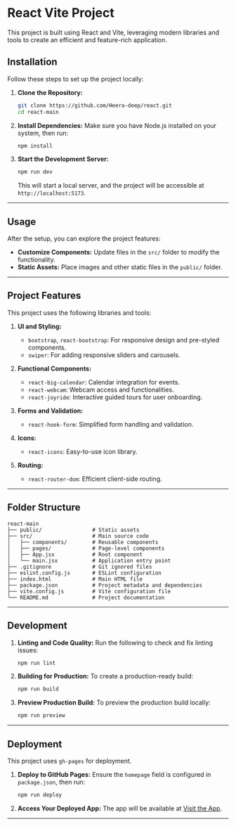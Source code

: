 # React Vite Project

This project is built using React and Vite, leveraging modern libraries and tools to create an efficient and feature-rich application.


## **Installation**

Follow these steps to set up the project locally:

1. **Clone the Repository:**
   ```bash
   git clone https://github.com/Heera-deep/react.git
   cd react-main
   ```

2. **Install Dependencies:**
   Make sure you have Node.js installed on your system, then run:
   ```bash
   npm install
   ```

3. **Start the Development Server:**
   ```bash
   npm run dev
   ```
   This will start a local server, and the project will be accessible at `http://localhost:5173`.

---

## **Usage**

After the setup, you can explore the project features:
- **Customize Components:** Update files in the `src/` folder to modify the functionality.
- **Static Assets:** Place images and other static files in the `public/` folder.

---

## **Project Features**

This project uses the following libraries and tools:

1. **UI and Styling:**
   - `bootstrap`, `react-bootstrap`: For responsive design and pre-styled components.
   - `swiper`: For adding responsive sliders and carousels.

2. **Functional Components:**
   - `react-big-calendar`: Calendar integration for events.
   - `react-webcam`: Webcam access and functionalities.
   - `react-joyride`: Interactive guided tours for user onboarding.

3. **Forms and Validation:**
   - `react-hook-form`: Simplified form handling and validation.

4. **Icons:**
   - `react-icons`: Easy-to-use icon library.

5. **Routing:**
   - `react-router-dom`: Efficient client-side routing.

---

## **Folder Structure**

```
react-main
├── public/                # Static assets
├── src/                   # Main source code
│   ├── components/        # Reusable components
│   ├── pages/             # Page-level components
│   ├── App.jsx            # Root component
│   └── main.jsx           # Application entry point
├── .gitignore             # Git ignored files
├── eslint.config.js       # ESLint configuration
├── index.html             # Main HTML file
├── package.json           # Project metadata and dependencies
├── vite.config.js         # Vite configuration file
└── README.md              # Project documentation
```

---

## **Development**

1. **Linting and Code Quality:**
   Run the following to check and fix linting issues:
   ```bash
   npm run lint
   ```

2. **Building for Production:**
   To create a production-ready build:
   ```bash
   npm run build
   ```

3. **Preview Production Build:**
   To preview the production build locally:
   ```bash
   npm run preview
   ```

---

## **Deployment**

This project uses `gh-pages` for deployment.

1. **Deploy to GitHub Pages:**
   Ensure the `homepage` field is configured in `package.json`, then run:
   ```bash
   npm run deploy
   ```

2. **Access Your Deployed App:**
   The app will be available at [Visit the App](https://heera-deep.github.io/react/).

---

